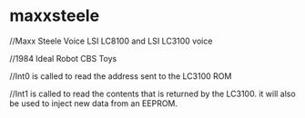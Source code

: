 # maxxsteele
//Maxx Steele Voice LSI LC8100 and LSI LC3100 voice 

//1984 Ideal Robot CBS Toys

//Int0 is called to read the address sent to the LC3100 ROM

//Int1 is called to read the contents that is returned by the LC3100.  it will also be used to inject new data from an EEPROM.

